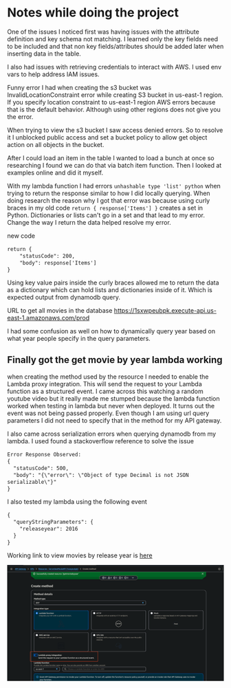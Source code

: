 # Notes while doing the project

One of the issues I noticed first was having issues with the attribute definition and key schema not matching. I learned only the key fields need to be included and that non key fields/attributes should be added later when inserting data in the table.

I also had issues with retrieving credentials to interact with AWS. I used env vars to help address IAM issues.

Funny error I had when creating the s3 bucket was InvalidLocationConstraint error while creating S3 bucket in us-east-1 region. If you specify location constraint to us-east-1 region AWS errors because that is the default behavior. Although using other regions does not give you the error.

When trying to view the s3 bucket I saw access denied errors. So to resolve it I unblocked public access and set a bucket policy to allow get object action on all objects in the bucket.

After I could load an item in the table I wanted to load a bunch at once so researching I found we can do that via batch item function. Then I looked at examples online and did it myself.

With my lambda function I had errors `unhashable type 'list' python` when trying to return the response similar to how I did locally querying. When doing research the reason why I got that error was because using curly braces in my old code `return { response['Items'] }` creates a set in Python. Dictionaries or lists can't go in a set and that lead to my error. Change the way I return the data helped resolve my error.

new code

```
return {
    "statusCode": 200,
    "body": response['Items']
}
```

Using key value pairs inside the curly braces allowed me to return the data as a dictionary which can hold lists and dictionaries inside of it. Which is expected output from dynamodb query.

URL to get all movies in the database
https://1sxwpeubpk.execute-api.us-east-1.amazonaws.com/prod

I had some confusion as well on how to dynamically query year based on what year people specify in the query parameters.

## Finally got the get movie by year lambda working 

when creating the method used by the resource I needed to enable the Lambda proxy integration.
This will send the request to your Lambda function as a structured event. I came across this watching a random youtube video but it really made me stumped because the lambda function worked when testing in lambda but never when deployed. It turns out the event was not being passed properly. Even though I am using url query parameters I did not need to specify that in the method for my API gateway.

I also came across serialization errors when querying dynamodb from my lambda. I used found a stackoverflow reference to solve the issue

```
Error Response Observed:
{
  "statusCode": 500,
  "body": "{\"error\": \"Object of type Decimal is not JSON serializable\"}"
}

```

I also tested my lambda using the following event

```
{
  "queryStringParameters": {
    "releaseyear": 2016
  }
}
```

Working link to view movies by release year is [here](https://1sxwpeubpk.execute-api.us-east-1.amazonaws.com/prod/getmoviesbyyear?releaseyear=1999)

![alt text](/resources/image.png)
